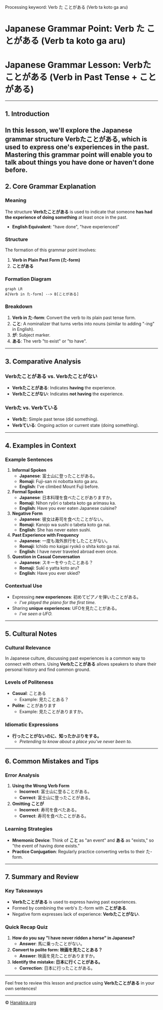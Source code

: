 Processing keyword: Verb た ことがある (Verb ta koto ga aru)
# Japanese Grammar Point: Verb た ことがある (Verb ta koto ga aru)
# Japanese Grammar Lesson: Verbたことがある (Verb in Past Tense + ことがある)

---
## 1. Introduction
In this lesson, we'll explore the Japanese grammar structure **Verbたことがある**, which is used to express one's experiences in the past. Mastering this grammar point will enable you to talk about things you have done or haven't done before.
---
## 2. Core Grammar Explanation
### Meaning
The structure **Verbたことがある** is used to indicate that someone **has had the experience of doing something** at least once in the past.
- **English Equivalent**: "have done", "have experienced"
### Structure
The formation of this grammar point involves:
1. **Verb in Plain Past Form (た-form)**
2. **ことがある**
### Formation Diagram
```mermaid
graph LR
A[Verb in た-form] --> B[ことがある]
```
### Breakdown
1. **Verb in た-form**: Convert the verb to its plain past tense form.
2. **こと**: A nominalizer that turns verbs into nouns (similar to adding "-ing" in English).
3. **が**: Subject marker.
4. **ある**: The verb "to exist" or "to have".
---
## 3. Comparative Analysis
### Verbたことがある vs. Verbたことがない
- **Verbたことがある**: Indicates **having** the experience.
- **Verbたことがない**: Indicates **not having** the experience.
### Verbた vs. Verbている
- **Verbた**: Simple past tense (did something).
- **Verbている**: Ongoing action or current state (doing something).
---
## 4. Examples in Context
### Example Sentences
1. **Informal Spoken**
   - **Japanese**: 富士山に登ったことがある。
   - **Romaji**: Fuji-san ni nobotta koto ga aru.
   - **English**: I've climbed Mount Fuji before.
2. **Formal Spoken**
   - **Japanese**: 日本料理を食べたことがありますか。
   - **Romaji**: Nihon ryōri o tabeta koto ga arimasu ka.
   - **English**: Have you ever eaten Japanese cuisine?
3. **Negative Form**
   - **Japanese**: 彼女は寿司を食べたことがない。
   - **Romaji**: Kanojo wa sushi o tabeta koto ga nai.
   - **English**: She has never eaten sushi.
4. **Past Experience with Frequency**
   - **Japanese**: 一度も海外旅行をしたことがない。
   - **Romaji**: Ichido mo kaigai ryokō o shita koto ga nai.
   - **English**: I have never traveled abroad even once.
5. **Question in Casual Conversation**
   - **Japanese**: スキーをやったことある？
   - **Romaji**: Sukī o yatta koto aru?
   - **English**: Have you ever skied?
### Contextual Use
- Expressing **new experiences**: 初めてピアノを弾いたことがある。
  - *I've played the piano for the first time.*
- Sharing **unique experiences**: UFOを見たことがある。
  - *I've seen a UFO.*
---
## 5. Cultural Notes
### Cultural Relevance
In Japanese culture, discussing past experiences is a common way to connect with others. Using **Verbたことがある** allows speakers to share their personal history and find common ground.
### Levels of Politeness
- **Casual**: ことある
  - Example: 見たことある？
- **Polite**: ことがあります
  - Example: 見たことがありますか。
### Idiomatic Expressions
- **行ったことがないのに、知ったかぶりをする。**
  - *Pretending to know about a place you've never been to.*
---
## 6. Common Mistakes and Tips
### Error Analysis
1. **Using the Wrong Verb Form**
   - **Incorrect**: 富士山に登ることがある。
   - **Correct**: 富士山に登ったことがある。
2. **Omitting ことが**
   - **Incorrect**: 寿司を食べたある。
   - **Correct**: 寿司を食べたことがある。
### Learning Strategies
- **Mnemonic Device**: Think of **こと** as "an event" and **ある** as "exists," so "the event of having done exists."
- **Practice Conjugation**: Regularly practice converting verbs to their た-form.
---
## 7. Summary and Review
### Key Takeaways
- **Verbたことがある** is used to express having past experiences.
- Formed by combining the verb's た-form with **ことがある**.
- Negative form expresses lack of experience: **Verbたことがない**.
### Quick Recap Quiz
1. **How do you say "I have never ridden a horse" in Japanese?**
   - **Answer**: 馬に乗ったことがない。
2. **Convert to polite form: 映画を見たことある？**
   - **Answer**: 映画を見たことがありますか。
3. **Identify the mistake: 日本に行くことがある。**
   - **Correction**: 日本に行ったことがある。
---
Feel free to review this lesson and practice using **Verbたことがある** in your own sentences!


---

© [Hanabira.org](https://hanabira.org)
